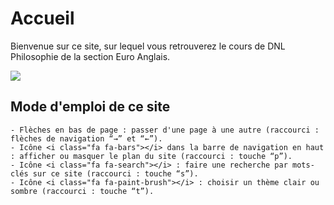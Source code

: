 # Accueil

Bienvenue sur ce site, sur lequel vous retrouverez le cours de DNL Philosophie de la section Euro Anglais.

![](https://cdn.jsdelivr.net/gh/eyssette/images@main/img/being-a-philosopher-tee-shirt.png)

## Mode d'emploi de ce site

```admonish info
- Flèches en bas de page : passer d'une page à une autre (raccourci :  flèches de navigation “→” et “←”).
- Icône <i class="fa fa-bars"></i> dans la barre de navigation en haut : afficher ou masquer le plan du site (raccourci : touche “p”).
- Icône <i class="fa fa-search"></i> : faire une recherche par mots-clés sur ce site (raccourci : touche “s”).
- Icône <i class="fa fa-paint-brush"></i> : choisir un thème clair ou sombre (raccourci : touche “t”).
```